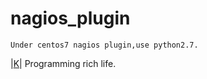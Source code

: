 nagios_plugin
======
    Under centos7 nagios plugin,use python2.7.
                                


|[K](https://www.ktianc.com "ktianc")|
    Programming rich life.

